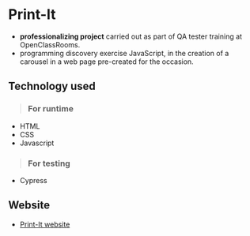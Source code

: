 # Print-It

- **professionalizing project** carried out as part of QA tester training at OpenClassRooms.
-  programming discovery exercise JavaScript, in the creation of a carousel in a web page pre-created for the occasion.

## Technology used

>### For runtime

-  HTML
-  CSS
-  Javascript

>### For testing

-  Cypress

## Website

-  [Print-It website](https://vincedecompiegne.github.io/OC-P6-Print-It/)
